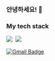 ### 안녕하세요! 👋

<h3> My tech stack </h3>
<img src="https://img.shields.io/badge/Python-3766AB?style=flat-square&logo=Python&logoColor=white"/></a>&nbsp 
<img src="https://img.shields.io/badge/CSS-3766AB?style=flat-square&logo=CSS&logoColor=white"/></a>&nbsp 

[![Gmail Badge](https://img.shields.io/badge/Gmail-d14836?style=flat-square&logo=Gmail&logoColor=white&link=mailto:woocheol2868@gmail.com)](mailto:woocheol2868@gmail.com)
